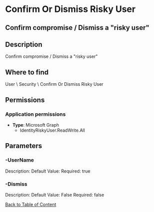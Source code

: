 # Confirm Or Dismiss Risky User

## Confirm compromise / Dismiss a "risky user"

## Description
Confirm compromise / Dismiss a "risky user"

## Where to find
User \ Security \ Confirm Or Dismiss Risky User

## Permissions
### Application permissions
- **Type**: Microsoft Graph
  - IdentityRiskyUser.ReadWrite.All


## Parameters
### -UserName
Description: 
Default Value: 
Required: true

### -Dismiss
Description: 
Default Value: False
Required: false


[Back to Table of Content](../../../README.md)

